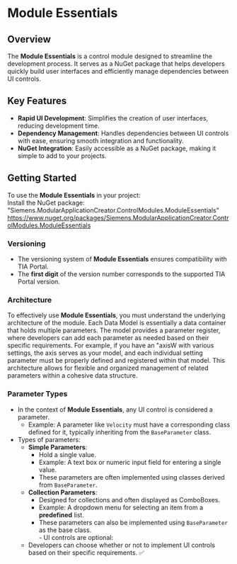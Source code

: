 ﻿# Module Essentials  

## Overview  
The **Module Essentials** is a control module designed to streamline the development process. It serves as a NuGet package that helps developers quickly build user interfaces and efficiently manage dependencies between UI controls.  

## Key Features  
- **Rapid UI Development**: Simplifies the creation of user interfaces, reducing development time.  
- **Dependency Management**: Handles dependencies between UI controls with ease, ensuring smooth integration and functionality.  
- **NuGet Integration**: Easily accessible as a NuGet package, making it simple to add to your projects.  

## Getting Started
To use the **Module Essentials** in your project:  
    Install the NuGet package: "Siemens.ModularApplicationCreator.ControlModules.ModuleEssentials"  
    https://www.nuget.org/packages/Siemens.ModularApplicationCreator.ControlModules.ModuleEssentials

    
   ### Versioning  
   - The versioning system of **Module Essentials** ensures compatibility with TIA Portal.  
   - The **first digit** of the version number corresponds to the supported TIA Portal version.

   ### Architecture
   To effectively use **Module Essentials**, you must understand the underlying architecture of the module.
   Each Data Model is essentially a data container that holds multiple parameters.
   The model provides a parameter register, where developers can add each parameter as needed based on their specific requirements.
   For example, if you have an "axisW with various settings, the axis serves as your model, and each individual setting parameter must be properly defined and registered within that model.
   This architecture allows for flexible and organized management of related parameters within a cohesive data structure.



   ### Parameter Types
   - In the context of **Module Essentials**, any UI control is considered a parameter.  
      - Example: A parameter like `Velocity` must have a corresponding class defined for it, typically inheriting from the `BaseParameter` class.  
   - Types of parameters:  
      - **Simple Parameters**:  
        - Hold a single value.  
        - Example: A text box or numeric input field for entering a single value.  
        - These parameters are often implemented using classes derived from `BaseParameter`.  
      - **Collection Parameters**:  
        - Designed for collections and often displayed as ComboBoxes.  
        - Example: A dropdown menu for selecting an item from a **predefined** list.  
        - These parameters can also be implemented using `BaseParameter` as the base class.  
    - UI controls are optional:  
      - Developers can choose whether or not to implement UI controls based on their specific requirements. ✅